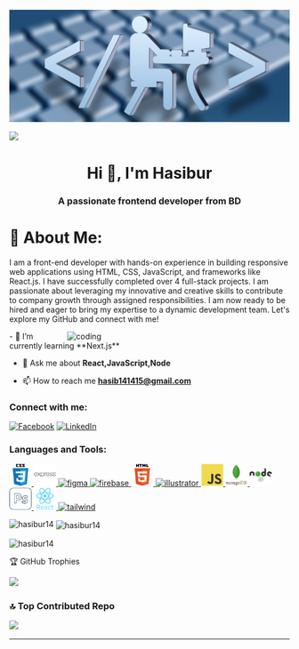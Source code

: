 ![logo](https://github.com/Hasibur14/Hasibur14/blob/main/bg.jpg)

[![](https://visitcount.itsvg.in/api?id=Hasibur14&icon=0&color=1)](https://visitcount.itsvg.in)
<h1 align="center">Hi 👋, I'm Hasibur</h1>
<h3 align="center">A passionate frontend developer from BD</h3>


# 💫 About Me:
I am a front-end developer with hands-on experience in building responsive web applications using HTML, CSS, JavaScript, and frameworks like React.js. I have successfully completed over 4 full-stack projects. I am passionate about leveraging my innovative and creative skills to contribute to company growth through assigned responsibilities. I am now ready to be hired and eager to bring my expertise to a dynamic development team. Let's explore my GitHub and connect with me!

<img align="right" alt="coding" width="400" src="https://www.cyanous.com/img/php.gif">
- 🌱 I’m currently learning **Next.js**

- 💬 Ask me about **React,JavaScript,Node**

- 📫 How to reach me **hasib141415@gmail.com**


<h3 align="left">Connect with me:</h3>
<p align="left">

[![Facebook](https://img.shields.io/badge/Facebook-%231877F2.svg?logo=Facebook&logoColor=white)](https://facebook.com/https://www.facebook.com/hasibur.rahmanhasib.1690) [![LinkedIn](https://img.shields.io/badge/LinkedIn-%230077B5.svg?logo=linkedin&logoColor=white)](https://linkedin.com/in/https://www.linkedin.com/in/hasibur-web) 

<h3 align="left">Languages and Tools:</h3>
<p align="left"> <a href="https://www.w3schools.com/css/" target="_blank" rel="noreferrer"> <img src="https://raw.githubusercontent.com/devicons/devicon/master/icons/css3/css3-original-wordmark.svg" alt="css3" width="40" height="40"/> </a> <a href="https://expressjs.com" target="_blank" rel="noreferrer"> <img src="https://raw.githubusercontent.com/devicons/devicon/master/icons/express/express-original-wordmark.svg" alt="express" width="40" height="40"/> </a> <a href="https://www.figma.com/" target="_blank" rel="noreferrer"> <img src="https://www.vectorlogo.zone/logos/figma/figma-icon.svg" alt="figma" width="40" height="40"/> </a> <a href="https://firebase.google.com/" target="_blank" rel="noreferrer"> <img src="https://www.vectorlogo.zone/logos/firebase/firebase-icon.svg" alt="firebase" width="40" height="40"/> </a> <a href="https://www.w3.org/html/" target="_blank" rel="noreferrer"> <img src="https://raw.githubusercontent.com/devicons/devicon/master/icons/html5/html5-original-wordmark.svg" alt="html5" width="40" height="40"/> </a> <a href="https://www.adobe.com/in/products/illustrator.html" target="_blank" rel="noreferrer"> <img src="https://www.vectorlogo.zone/logos/adobe_illustrator/adobe_illustrator-icon.svg" alt="illustrator" width="40" height="40"/> </a> <a href="https://developer.mozilla.org/en-US/docs/Web/JavaScript" target="_blank" rel="noreferrer"> <img src="https://raw.githubusercontent.com/devicons/devicon/master/icons/javascript/javascript-original.svg" alt="javascript" width="40" height="40"/> </a> <a href="https://www.mongodb.com/" target="_blank" rel="noreferrer"> <img src="https://raw.githubusercontent.com/devicons/devicon/master/icons/mongodb/mongodb-original-wordmark.svg" alt="mongodb" width="40" height="40"/> </a> <a href="https://nodejs.org" target="_blank" rel="noreferrer"> <img src="https://raw.githubusercontent.com/devicons/devicon/master/icons/nodejs/nodejs-original-wordmark.svg" alt="nodejs" width="40" height="40"/> </a> <a href="https://www.photoshop.com/en" target="_blank" rel="noreferrer"> <img src="https://raw.githubusercontent.com/devicons/devicon/master/icons/photoshop/photoshop-line.svg" alt="photoshop" width="40" height="40"/> </a> <a href="https://reactjs.org/" target="_blank" rel="noreferrer"> <img src="https://raw.githubusercontent.com/devicons/devicon/master/icons/react/react-original-wordmark.svg" alt="react" width="40" height="40"/> </a> <a href="https://tailwindcss.com/" target="_blank" rel="noreferrer"> <img src="https://www.vectorlogo.zone/logos/tailwindcss/tailwindcss-icon.svg" alt="tailwind" width="40" height="40"/> </a> </p>

<p><img align="left" src="https://github-readme-stats.vercel.app/api/top-langs?username=hasibur14&show_icons=true&locale=en&layout=compact" alt="hasibur14" /></p>

<p>&nbsp;<img align="center" src="https://github-readme-stats.vercel.app/api?username=hasibur14&show_icons=true&locale=en" alt="hasibur14" /></p>

<p><img align="center" src="https://github-readme-streak-stats.herokuapp.com/?user=hasibur14&" alt="hasibur14" /></p

## 🏆 GitHub Trophies
![](https://github-profile-trophy.vercel.app/?username=Hasibur14&theme=radical&no-frame=false&no-bg=false&margin-w=4)


### 🔝 Top Contributed Repo
![](https://github-contributor-stats.vercel.app/api?username=Hasibur14&limit=5&theme=dark&combine_all_yearly_contributions=true)

---


<!-- Proudly created with GPRM ( https://gprm.itsvg.in ) -->
